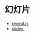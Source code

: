 # 幻灯片

- [reveal.js](https://github.com/hakimel/reveal.js)
- [slidev](https://github.com/slidevjs/slidev)

